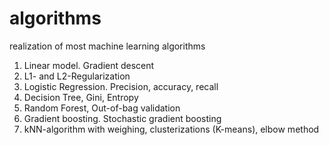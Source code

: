 # algorithms
realization of most machine learning algorithms


1. Linear model. Gradient descent
2. L1- and L2-Regularization
3. Logistic Regression. Precision, accuracy, recall
4. Decision Tree, Gini, Entropy
5. Random Forest, Out-of-bag validation
6. Gradient boosting. Stochastic gradient boosting
7. kNN-algorithm with weighing, clusterizations (K-means), elbow method